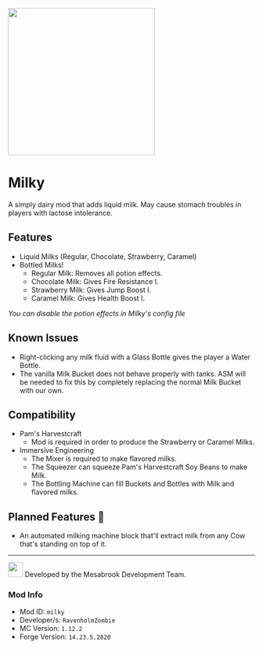<img src="https://i.ibb.co/1z7j1WR/logo.png" width=300>

# Milky
A simply dairy mod that adds liquid milk. May cause stomach troubles in players with lactose intolerance.

## Features
* Liquid Milks (Regular, Chocolate, Strawberry, Caramel)
* Bottled Milks!
  * Regular Milk: Removes all potion effects.
  * Chocolate Milk: Gives Fire Resistance I.
  * Strawberry Milk: Gives Jump Boost I.
  * Caramel Milk: Gives Health Boost I.

<i>You can disable the potion effects in Milky's config file</i>

## Known Issues
* Right-clicking any milk fluid with a Glass Bottle gives the player a Water Bottle.
* The vanilla Milk Bucket does not behave properly with tanks. ASM will be needed to fix this by completely replacing the normal Milk Bucket with our own.

## Compatibility
* Pam's Harvestcraft
  * Mod is required in order to produce the Strawberry or Caramel Milks.
* Immersive Engineering
  * The Mixer is required to make flavored milks.
  * The Squeezer can squeeze Pam's Harvestcraft Soy Beans to make Milk.
  * The Bottling Machine can fill Buckets and Bottles with Milk and flavored milks.

## Planned Features 👀
* An automated milking machine block that'll extract milk from any Cow that's standing on top of it.

<hr>
<img src="https://i.ibb.co/Bw3xYZj/new-logo.png" width=30> Developed by the Mesabrook Development Team.

### Mod Info
* Mod ID: `milky`
* Developer/s: `RavenholmZombie`
* MC Version: `1.12.2`
* Forge Version: `14.23.5.2820`
